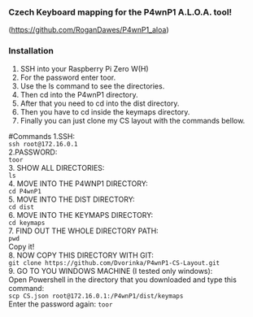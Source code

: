 ### **Czech** Keyboard mapping for the P4wnP1 A.L.O.A. tool!
(https://github.com/RoganDawes/P4wnP1_aloa)

### Installation
<ol>
  <li>SSH into your Raspberry Pi Zero W(H)</li>
  <li>For the password enter toor.</li>
  <li>Use the ls command to see the directories.</li>
  <li>Then cd into the P4wnP1 directory.</li>
  <li>After that you need to cd into the dist directory.</li>
  <li>Then you have to cd inside the keymaps directory.</li>
  <li>Finally you can just clone my CS layout with the commands bellow.</li>
</ol>

#Commands
1.SSH:<br>
  `ssh root@172.16.0.1`<br>
2.PASSWORD:<br>
  `toor`<br>
3. SHOW ALL DIRECTORIES:<br>
  `ls`<br>
4. MOVE INTO THE P4WNP1 DIRECTORY:<br>
  `cd P4wnP1`<br>
5. MOVE INTO THE DIST DIRECTORY:<br>
  `cd dist`<br>
6. MOVE INTO THE KEYMAPS DIRECTORY:<br>
  `cd keymaps`<br>
7. FIND OUT THE WHOLE DIRECTORY PATH:<br>
  `pwd` <br>
  Copy it!<br>
8. NOW COPY THIS DIRECTORY WITH GIT:<br>
  `git clone https://github.com/Dvorinka/P4wnP1-CS-Layout.git`<br>
9. GO TO YOU WINDOWS MACHINE (I tested only windows): <br>
  Open Powershell in the directory that you downloaded and type this command: <br>
  `scp CS.json root@172.16.0.1:/P4wnP1/dist/keymaps`<br>
  Enter the password again:
  `toor`
